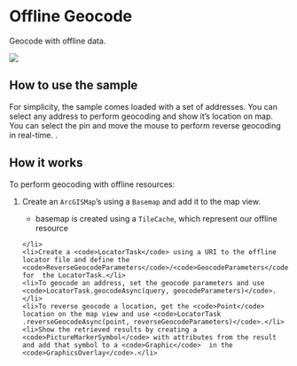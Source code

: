 # Offline Geocode

Geocode with offline data.

![](OfflineGeocode.png)

## How to use the sample

For simplicity, the sample comes loaded with a set of addresses. You can
select any address to perform geocoding and show it’s location on map.
You can select the pin and move the mouse to perform reverse geocoding
in real-time. .

## How it works

To perform geocoding with offline resources:

1.  Create an `ArcGISMap`’s using a `Basemap` and add it to the map
    view.
    
      - basemap is created using a `TileCache`, which represent our
        offline resource
    
    <!-- end list -->

        </li>
        <li>Create a <code>LocatorTask</code> using a URI to the offline locator file and define the <code>ReverseGeocodeParameters</code>/<code>GeocodeParameters</code> for  the LocatorTask.</li>
        <li>To geocode an address, set the geocode parameters and use <code>LocatorTask.geocodeAsync(query, geocodeParameters)</code>.</li>
        <li>To reverse geocode a location, get the <code>Point</code> location on the map view and use <code>LocatorTask
        .reverseGeocodeAsync(point, reverseGeocodeParameters)</code>.</li>
        <li>Show the retrieved results by creating a <code>PictureMarkerSymbol</code> with attributes from the result and add that symbol to a <code>Graphic</code>  in the <code>GraphicsOverlay</code>.</li>
